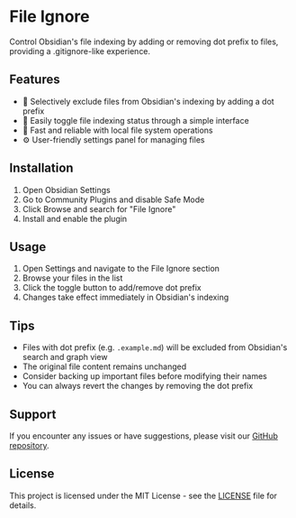 # File Ignore

Control Obsidian's file indexing by adding or removing dot prefix to files, providing a .gitignore-like experience.

## Features

- 🎯 Selectively exclude files from Obsidian's indexing by adding a dot prefix
- 🔄 Easily toggle file indexing status through a simple interface
- 🚀 Fast and reliable with local file system operations
- ⚙️ User-friendly settings panel for managing files

## Installation

1. Open Obsidian Settings
2. Go to Community Plugins and disable Safe Mode
3. Click Browse and search for "File Ignore"
4. Install and enable the plugin

## Usage

1. Open Settings and navigate to the File Ignore section
2. Browse your files in the list
3. Click the toggle button to add/remove dot prefix
4. Changes take effect immediately in Obsidian's indexing

## Tips

- Files with dot prefix (e.g. `.example.md`) will be excluded from Obsidian's search and graph view
- The original file content remains unchanged
- Consider backing up important files before modifying their names
- You can always revert the changes by removing the dot prefix

## Support

If you encounter any issues or have suggestions, please visit our [GitHub repository](https://github.com/feng6611/file-ignore).

## License

This project is licensed under the MIT License - see the [LICENSE](LICENSE) file for details.
